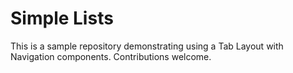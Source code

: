 # Simple Lists
This is a sample repository demonstrating using a Tab Layout with Navigation components. Contributions welcome.
